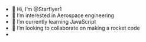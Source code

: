 - 👋 Hi, I’m @Starflyer1
- 👀 I’m interested in  Aerospace engineering
- 🌱 I’m currently learning  JavaScript
- 💞️ I’m looking to collaborate on  making a rocket code
- 

<!---
Starflyer1/Starflyer1 is a ✨ special ✨ repository because its `README.md` (this file) appears on your GitHub profile.
You can click the Preview link to take a look at your changes.
--->
